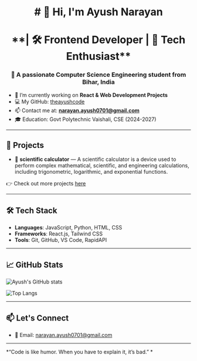 <h1 align="center"># 👋 Hi, I'm Ayush Narayan</h1>

<h1 align="center">**| 🛠️ Frontend Developer | 🚀 Tech Enthusiast**</h1>

<h3 align="center">🚀 A passionate Computer Science Engineering student from Bihar, India</h3>

- 🔭 I’m currently working on **React & Web Development Projects**
- 💻 My GitHub: [theayushcode](https://github.com/theayushcode)
- 📫 Contact me at: **narayan.ayush0701@gmail.com**
- 🎓 Education: Govt Polytechnic Vaishali, CSE (2024-2027)
---

## 🚀 Projects

- 🎯 **scientific calculator** — A scientific calculator is a device used to perform complex mathematical, scientific, and engineering calculations, including trigonometric, logarithmic, and exponential functions.

👉 Check out more projects [here](https://github.com/theayushcode?tab=repositories)

---

## 🛠️ Tech Stack

- **Languages**: JavaScript, Python, HTML, CSS
- **Frameworks**: React.js, Tailwind CSS
- **Tools**: Git, GitHub, VS Code, RapidAPI

---

## 📈 GitHub Stats

![Ayush's GitHub stats](https://github-readme-stats.vercel.app/api?username=theayushcode&show_icons=true&theme=tokyonight)

![Top Langs](https://github-readme-stats.vercel.app/api/top-langs/?username=theayushcode&layout=compact&theme=tokyonight)

---
## 📫 Let's Connect

- 📧 Email: narayan.ayush0701@gmail.com 
  

---

*“Code is like humor. When you have to explain it, it’s bad.” *
